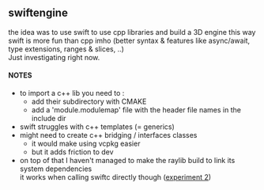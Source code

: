 ## swiftengine
the idea was to use swift to use cpp libraries and build a 3D engine this way  
swift is more fun than cpp imho (better syntax & features like async/await, type extensions, ranges & slices, ..)  
Just investigating right now.

#### NOTES
* to import a c++ lib you need to :
  - add their subdirectory with CMAKE
  - add a 'module.modulemap' file with the header file names in the include dir
* swift struggles with c++ templates (= generics)
* might need to create c++ bridging / interfaces classes
  - it would make using vcpkg easier
  - but it adds friction to dev
* on top of that I haven't managed to make the raylib build to link its system dependencies  
  it works when calling swiftc directly though ([experiment 2](https://github.com/Lcbx/swiftExperiment2))
